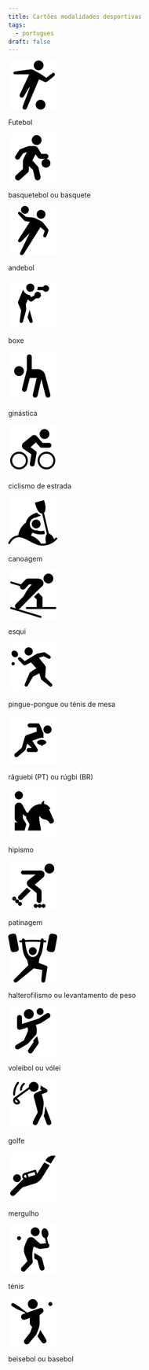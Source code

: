 ```yaml
---
title: Cartões modalidades desportivas
tags:
  - portugues
draft: false
---
```

<e-card color="1">
<div>

![](/img/icons8-futebol-100.png)

</div>
<div>Futebol</div>
</e-card>

<e-card color="2">
<div>

![](/img/icons8-basquetebol-100.png)

</div>
<div>basquetebol ou basquete</div>
</e-card>

<e-card color="3">
<div>

![](/img/icons8-andebol-100.png)

</div>
<div>andebol</div>
</e-card>

<e-card color="4">
<div>

![](/img/icons8-boxe-100.png)

</div>
<div>boxe</div>
</e-card>

<e-card color="5">
<div>

![](/img/icons8-ginastica-100.png)

</div>
<div>ginástica</div>
</e-card>

<e-card color="6">
<div>

![](/img/icons8-ciclismo-de-estrada-100.png)

</div>
<div>ciclismo de estrada</div>
</e-card>

<e-card color="7">
<div>

![](/img/icons8-canoagem-slalom-100.png)

</div>
<div>canoagem</div>
</e-card>

<e-card color="8">
<div>

![](/img/icons8-esqui_100.png)

</div>
<div>esqui</div>
</e-card>

<e-card color="9">
<div>

![](/img/icons8-pingue-pongue-100.png)

</div>
<div>pingue-pongue ou ténis de mesa</div>
</e-card>

<e-card color="10">
<div>

![](/img/icons8-raguebi-100.png)

</div>
<div>râguebi (PT) ou rúgbi (BR)</div>
</e-card>

<e-card color="1">
<div>

![](/img/icons8-hipismo-100.png)

</div>
<div>hipismo</div>
</e-card>

<e-card color="2">
<div>

![](/img/icons8-patinagem100.png)

</div>
<div>patinagem</div>
</e-card>

<e-card color="3">
<div>

![](/img/icons8-levantamento-de-peso-100.png)

</div>
<div>halterofilismo ou levantamento de peso</div>
</e-card>

<e-card color="4">
<div>

![](/img/icons8-voleibol-100.png)

</div>
<div>voleibol ou vólei</div>
</e-card>

<e-card color="5">
<div>

![](/img/icons8-golfe-100.png)

</div>
<div>golfe</div>
</e-card>

<e-card color="6">
<div>

![](/img/icons8-mergulho-100.png)

</div>
<div>mergulho</div>
</e-card>

<e-card color="7">
<div>

![](/img/icons8-tenis-2-100.png)

</div>
<div>ténis</div>
</e-card>

<e-card color="8">
<div>

![](/img/icons8-basebol-100.png)

</div>
<div>beisebol ou basebol</div>
</e-card>